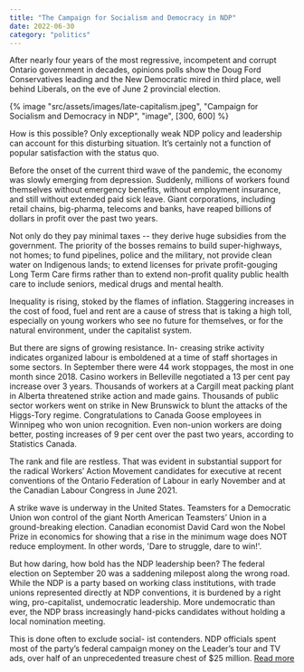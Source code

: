 ```yaml
---
title: "The Campaign for Socialism and Democracy in NDP"
date: 2022-06-30
category: "politics"
---
```


After nearly four years of the most regressive, incompetent and corrupt Ontario government in decades, opinions polls show the Doug Ford Conservatives leading and the New Democratic mired in third place, well behind Liberals, on the eve of June 2 provincial election.

<!-- excerpt -->

{% image "src/assets/images/late-capitalism.jpeg", "Campaign for Socialism and Democracy in NDP", "image", [300, 600] %}

How is this possible? Only exceptionally weak NDP policy and leadership can account for this disturbing situation. It’s certainly not a function of popular satisfaction with the status quo.

Before the onset of the current third wave of the pandemic, the economy was slowly emerging from depression. Suddenly, millions of workers found themselves without emergency benefits, without employment insurance, and still without extended paid sick leave. Giant corporations, including retail chains, big-pharma, telecoms and banks, have reaped billions of dollars in profit over the past two years.

Not only do they pay minimal taxes -- they derive huge subsidies from the government. The priority of the bosses remains to build super-highways, not homes; to fund pipelines, police and the military, not provide clean water on Indigenous lands; to extend licenses for private profit-gouging Long Term Care firms rather than to extend non-profit quality public health care to include seniors, medical drugs and mental health.

Inequality is rising, stoked by the flames of inflation. Staggering increases in the cost of food, fuel and rent are a cause of stress that is taking a high toll, especially on young workers who see no future for themselves, or for the natural environment, under the capitalist system.

But there are signs of growing resistance. In- creasing strike activity indicates organized labour is emboldened at a time of staff shortages in some sectors. In September there were 44 work stoppages, the most in one month since 2018. Casino workers in Belleville negotiated a 13 per cent pay increase over 3 years. Thousands of workers at a Cargill meat packing plant in Alberta threatened strike action and made gains. Thousands of public sector workers went on strike in New Brunswick to blunt the attacks of the Higgs-Tory regime. Congratulations to Canada Goose employees in Winnipeg who won union recognition. Even non-union workers are doing better, posting increases of 9 per cent over the past two years, according to Statistics Canada.

The rank and file are restless. That was evident in substantial support for the radical Workers’ Action Movement candidates for executive at recent conventions of the Ontario Federation of Labour in early November and at the Canadian Labour Congress in June 2021.

A strike wave is underway in the United States. Teamsters for a Democratic Union won control of the giant North American Teamsters’ Union in a ground-breaking election. Canadian economist David Card won the Nobel Prize in economics for showing that a rise in the minimum wage does NOT reduce employment. In other words, 'Dare to struggle, dare to win!'.

But how daring, how bold has the NDP leadership been? The federal election on September 20 was a saddening milepost along the wrong road. While the NDP is a party based on working class institutions, with trade unions represented directly at NDP conventions, it is burdened by a right wing, pro-capitalist, undemocratic leadership. More undemocratic than ever, the NDP brass increasingly hand-picks candidates without holding a local nomination meeting.

This is done often to exclude social- ist contenders. NDP officials spent most of the party’s federal campaign money on the Leader’s tour and TV ads, over half of an unprecedented treasure chest of $25 million. [Read more](https://ndpsocialists.ca/wp-content/uploads/2022/02/turn-left-winter-2022-3.pdf)
